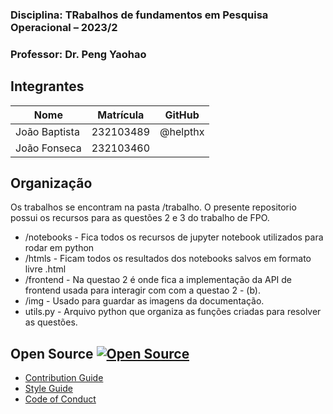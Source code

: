 ### Disciplina: TRabalhos de fundamentos em Pesquisa Operacional – 2023/2 
### Professor: Dr.  Peng Yaohao

## Integrantes

| Nome               | Matrícula  | GitHub             |
|--------------------|------------|--------------------|
| João Baptista     | 232103489 | @helpthx         |
| João Fonseca     | 232103460 |          |

## Organização

Os trabalhos se encontram na pasta /trabalho.
O presente repositorio possui os recursos para as questões 2 e 3 do trabalho de FPO.

* /notebooks - Fica todos os recursos de jupyter notebook utilizados para rodar em python
* /htmls - Ficam todos os resultados dos notebooks salvos em formato livre .html
* /frontend - Na questao 2 é onde fica a implementação da API de frontend usada para interagir com com a questao 2 - (b).
* /img - Usado para guardar as imagens da documentação.
* utils.py - Arquivo python que organiza as funções criadas para resolver as questões. 

## Open Source [![Open Source ](https://badges.frapsoft.com/os/v1/open-source.png?v=103)](https://github.com/ellerbrock/open-source-badges/)

- [Contribution Guide](./contributing.md)
- [Style Guide](./STYLE_GUIDE.md)
- [Code of Conduct](./CODE_OF_CONDUCT.md/)
